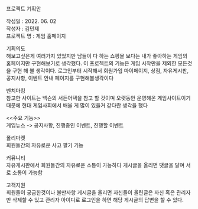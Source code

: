 프로젝트 기획안

작성일 : 2022. 06. 02  
작성자 : 김민제  
프로젝트 명 : 게임 홈페이지  

기획의도  
해보고싶은게 여러가지 있었지만 남들이 다 하는 쇼핑몰 보다는 내가 좋아하는 게임의 홈페이지만 구현해보기로 생각했다.
 이 프로젝트의 기능은 게임 시작만을 제외한 모든것을 구현 해 볼 생각이다. 로그인부터 시작해서 회원가입 마이페이지, 상점, 자유게시판, 공지사항, 이벤트 안내 페이지를 구현해볼생각이다  

벤치마킹  
참고한 사이트는 넥슨의 서든어택을 참고 할 것이며 오랫동안 운영해온 게임사이트이기 때문에 현대 게임사회에서 배울 게 많이 있을거 같다란 생각을 했다  

<<주요 기능>>  
게임뉴스 -> 공지사항, 진행중인 이벤트, 진행할 이벤트

폴리마켓  
회원들간의 자유로운 사고 팔기 기능 

커뮤니티  
자유게시판에서 회원들간의 자유로운 소통이 가능하다 게시글을 올리면 댓글을 달며 서로 소통이 가능함  

고객지원  
회원들이 궁금한것이나 불만사항 게시글을 올리면
자신들이 올린글은 자신 혹은 관리자만 삭제할 수 있고 관리자 아이디로 로그인을 하면 해당 게시글의 답변을 할 수 있다.

